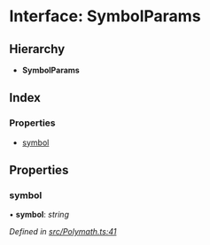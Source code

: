 # Interface: SymbolParams

## Hierarchy

* **SymbolParams**

## Index

### Properties

* [symbol](_polymath_.symbolparams.md#symbol)

## Properties

###  symbol

• **symbol**: *string*

*Defined in [src/Polymath.ts:41](https://github.com/PolymathNetwork/polymath-sdk/blob/45453ad/src/Polymath.ts#L41)*
